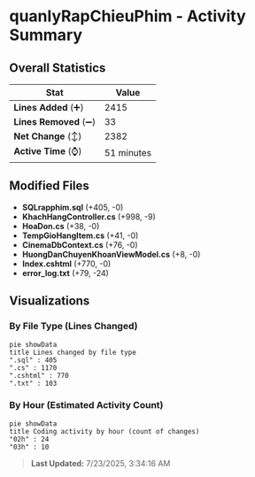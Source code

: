 # quanlyRapChieuPhim - Activity Summary 

## Overall Statistics

| Stat                   | Value                                                             |
| ---------------------- | ----------------------------------------------------------------- |
| **Lines Added** (➕)   | 2415                                          |
| **Lines Removed** (➖) | 33                                        |
| **Net Change** (↕)    | 2382                |
| **Active Time** (⌚)   | 51 minutes |


## Modified Files
- **SQLrapphim.sql** (+405, -0)
- **KhachHangController.cs** (+998, -9)
- **HoaDon.cs** (+38, -0)
- **TempGioHangItem.cs** (+41, -0)
- **CinemaDbContext.cs** (+76, -0)
- **HuongDanChuyenKhoanViewModel.cs** (+8, -0)
- **Index.cshtml** (+770, -0)
- **error_log.txt** (+79, -24)

## Visualizations

### By File Type (Lines Changed)

```mermaid
pie showData
title Lines changed by file type
".sql" : 405
".cs" : 1170
".cshtml" : 770
".txt" : 103
```

### By Hour (Estimated Activity Count)

```mermaid
pie showData
title Coding activity by hour (count of changes)
"02h" : 24
"03h" : 10
```


> **Last Updated:** 7/23/2025, 3:34:16 AM